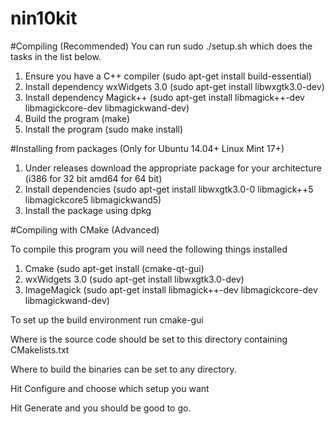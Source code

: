 nin10kit
========

#Compiling (Recommended)
You can run sudo ./setup.sh which does the tasks in the list below.

1. Ensure you have a C++ compiler (sudo apt-get install build-essential)
2. Install dependency wxWidgets 3.0 (sudo apt-get install libwxgtk3.0-dev)
3. Install dependency Magick++ (sudo apt-get install libmagick++-dev libmagickcore-dev libmagickwand-dev)
4. Build the program (make)
5. Install the program (sudo make install)


#Installing from packages (Only for Ubuntu 14.04+ Linux Mint 17+)
1. Under releases download the appropriate package for your architecture (i386 for 32 bit amd64 for 64 bit)
2. Install dependencies (sudo apt-get install libwxgtk3.0-0 libmagick++5 libmagickcore5 libmagickwand5)
3. Install the package using dpkg

#Compiling with CMake (Advanced)

To compile this program you will need the following things installed

1. Cmake (sudo apt-get install (cmake-qt-gui)
2. wxWidgets 3.0 (sudo apt-get install libwxgtk3.0-dev)
3. ImageMagick (sudo apt-get install libmagick++-dev libmagickcore-dev libmagickwand-dev)

To set up the build environment run cmake-gui

Where is the source code should be set to this directory containing CMakelists.txt

Where to build the binaries can be set to any directory.

Hit Configure and choose which setup you want

Hit Generate and you should be good to go.

